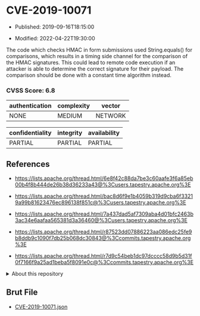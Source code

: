 # CVE-2019-10071

- Published: 2019-09-16T18:15:00

- Modified: 2022-04-22T19:30:00

The code which checks HMAC in form submissions used String.equals() for comparisons, which results in a timing side channel for the comparison of the HMAC signatures. This could lead to remote code execution if an attacker is able to determine the correct signature for their payload. The comparison should be done with a constant time algorithm instead.

### CVSS Score: **6.8**

| authentication | complexity | vector |
| --- | --- | --- |
| NONE | MEDIUM | NETWORK |

| confidentiality | integrity | availability |
| --- | --- | --- |
| PARTIAL | PARTIAL | PARTIAL |

## References

* https://lists.apache.org/thread.html/6e8f42c88da7be3c60aafe3f6a85eb00b4f8b444de26b38d36233a43@%3Cusers.tapestry.apache.org%3E

* https://lists.apache.org/thread.html/bac8d6f9e1b4059b319d9cba6f33219a99b81623476ec896138f851c@%3Cusers.tapestry.apache.org%3E

* https://lists.apache.org/thread.html/7a437dad5af7309aba4d01bfc2463b3ac34e6aafaa565381d3a36460@%3Cusers.tapestry.apache.org%3E

* https://lists.apache.org/thread.html/r87523dd07886223aa086edc25fe9b8ddb9c1090f7db25b068dc30843@%3Ccommits.tapestry.apache.org%3E

* https://lists.apache.org/thread.html/r7d9c54beb1dc97dcccc58d9b5d31f0f7166f9a25ad1beba5f8091e0c@%3Ccommits.tapestry.apache.org%3E

<details>
<summary>About this repository</summary> 

  This repository is part of the project [Live Hack CVE](https://github.com/Live-Hack-CVE). Main website can be found [www.live-hack.org](https://www.live-hack.org) 
  
  Made by [Sn0wAlice](https://github.com/Sn0wAlice) for the people that care about security and need to have a feed of the latest CVEs. Hope you enjoy it, don't forget to star the repo and follow me on [Twitter](https://twitter.com/Sn0wAlice) and [Github](https://github.com/Sn0wAlice). And that is my [personnal website](https://www.alice-snow.me/)

  - [Home Page](https://github.com/Live-Hack-CVE)
  - [Framework](https://github.com/Live-Hack-CVE/cve-framework)
  - [CVE database](https://github.com/Live-Hack-CVE/full_database)
  - [Changelog](https://github.com/Live-Hack-CVE/Changelog)
</details>

## Brut File

* [CVE-2019-10071.json](https://raw.githubusercontent.com/Live-Hack-CVE/full_database/main/cves/2019/CVE-2019-10071.json)

